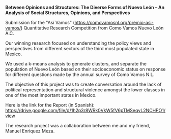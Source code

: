 **Between Opinions and Structures: The Diverse Forms of Nuevo León – An Analysis of Social Structures, Opinions, and Perspectives**

Submission for the "Así Vamos" (https://comovamosnl.org/premio-asi-vamos/) Quantitative Research Competition from Como Vamos Nuevo León A.C. 

Our winning research focused on understanding the policy views and perspectives from different sectors of the third most populated state in Mexico. 

We used a k-means analysis to generate clusters, and separate the population of Nuevo León based on their socioeconomic status on response for different questions made by the annual survey of Como Vamos N.L.

The objective of this project was to create conversation around the lack of political representation and structural violence amongst the lower classes in one of the most important states in Mexico. 

Here is the link for the Report (in Spanish): https://drive.google.com/file/d/1h2p3r8WRk0VkW5fV6pTMSeqvL2NCHPO1/view

The research project was a collaboration between me and my friend, Manuel Enriquez Meza. 
